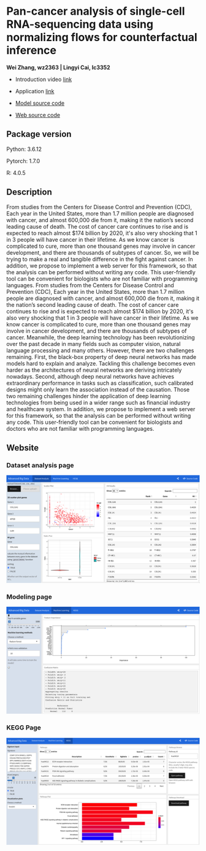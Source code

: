 
# Pan-cancer analysis of single-cell RNA-sequencing data using normalizing flows for counterfactual inference


**Wei Zhang, wz2363 | Lingyi Cai, lc3352**

+ Introduction video [link](https://www.youtube.com/watch?v=1Z24HR3_JXA)
+ Application [link](https://lingyic.shinyapps.io/simplify/)

+ [Model source code](https://github.com/Sapphirine/202105-16-scRNA-counterfactual/tree/main/model)

+ [Web source code](https://github.com/Sapphirine/202105-16-scRNA-counterfactual/tree/main/web)

## Package version
Python: 3.6.12

Pytorch: 1.7.0

R: 4.0.5

## Description

From studies from the Centers for Disease Control and Prevention (CDC), Each year in the United States, more than 1.7 million people are diagnosed with cancer, and almost 600,000 die from it, making it the nation’s second leading cause of death. The cost of cancer care continues to rise and is expected to reach almost $174 billion by 2020, it's also very shocking that 1 in 3 people will have cancer in their lifetime. As we know cancer is complicated to cure, more than one thousand genes may involve in cancer development, and there are thousands of subtypes of cancer.  So,  we will be trying to make a real and tangible difference in the fight against cancer. In addition, we propose to implement a web server for this framework, so that the analysis can be performed without writing any code. This user-friendly tool can be convenient for biologists who are not familiar with programming languages.
From studies from the Centers for Disease Control and Prevention (CDC), Each year in the United States, more than 1.7 million people are diagnosed with cancer, and almost 600,000 die from it, making it the nation’s second leading cause of death. The cost of cancer care continues to rise and is expected to reach almost $174 billion by 2020, it's also very shocking that 1 in 3 people will have cancer in their lifetime. As we know cancer is complicated to cure, more than one thousand genes may involve in cancer development, and there are thousands of subtypes of cancer. Meanwhile, the deep learning technology has been revolutionizing over the past decade in many fields such as computer vision, natural language processing and many others. However, there are two challenges remaining. First, the black-box property of deep neural networks has made models hard to explain and analyze. Tackling this challenge becomes even harder as the architectures of neural networks are deriving intricately nowadays. Second, although deep neural networks have achieves extraordinary performance in tasks such as classification, such calibrated designs might only learn the association instead of the causation. Those two remaining challenges hinder the application of deep learning technologies from being used in a wider range such as financial industry and healthcare system. In addition, we propose to implement a web server for this framework, so that the analysis can be performed without writing any code. This user-friendly tool can be convenient for biologists and doctors who are not familiar with programming languages. 

## Website

### Dataset analysis page
![Screenshot](web/screenshots/page1.png)

### Modeling page
![Screenshot](web/screenshots/page2.png)

### KEGG Page
![Screenshot](web/screenshots/page3.png)
